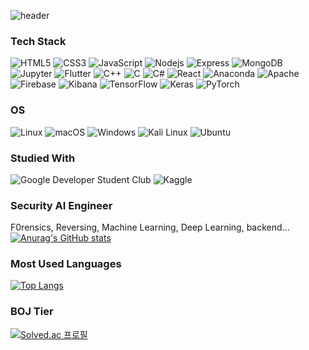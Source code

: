 ![header](https://capsule-render.vercel.app/api?type=waving&color=8cf26d&height=250&text=C4nd0it%20Github&textBg=&animation=twinkling&fontColor=6c7868&rotate=3&fontAlignY=40)

### Tech Stack
<img  alt="HTML5" src="https://img.shields.io/badge/HTML5-E34F26?style=for-the-badge&logo=html5&logoColor=white"> <img alt="CSS3" src="https://img.shields.io/badge/CSS3-1572B6?style=for-the-badge&logo=CSS3&logoColor=white"> <img alt="JavaScript" src="https://img.shields.io/badge/JavaScript-F7DF1E?style=for-the-badge&logo=JavaScript&logoColor=black"> <img alt="Nodejs" src="https://img.shields.io/badge/Node.js-339933?style=for-the-badge&logo=Node.js&logoColor=white"> <img alt="Express" src="https://img.shields.io/badge/Express-000000?style=for-the-badge&logo=Express&logoColor=white"> <img alt="MongoDB" src="https://img.shields.io/badge/MongoDB-8cbe68?style=for-the-badge&logo=MongoDB&logoColor=white"> <img alt="Jupyter" src="https://img.shields.io/badge/Jupyter-F37626?style=for-the-badge&logo=Jupyter&logoColor=white"> <img alt="Flutter" src="https://img.shields.io/badge/Flutter-02569B?style=for-the-badge&logo=Flutter&logoColor=white"> <img alt="C++" src="https://img.shields.io/badge/C++-00599C?style=for-the-badge&logo=C++&logoColor=white"> <img alt="C" src="https://img.shields.io/badge/C-A8B9CC?style=for-the-badge&logo=C&logoColor=white"> <img alt="C#" src="https://img.shields.io/badge/C Sharp-239120?style=for-the-badge&logo=C Sharp&logoColor=white"> <img alt="React" src="https://img.shields.io/badge/React-61DAFB?style=for-the-badge&logo=React&logoColor=white"> <img alt="Anaconda" src="https://img.shields.io/badge/Anaconda-0078D6?style=for-the-badge&logo=Anaconda&logoColor=white"> <img alt="Apache" src="https://img.shields.io/badge/Apache-D22128?style=for-the-badge&logo=Apache&logoColor=white"> <img alt="Firebase" src="https://img.shields.io/badge/Firebase-FFCA28?style=for-the-badge&logo=Firebase&logoColor=white"> <img alt="Kibana" src="https://img.shields.io/badge/Kibana-005571?style=for-the-badge&logo=Kibana&logoColor=white"> <img alt="TensorFlow" src="https://img.shields.io/badge/TensorFlow-FF6F00?style=for-the-badge&logo=TensorFlow&logoColor=white"> <img alt="Keras" src="https://img.shields.io/badge/Keras-D00000?style=for-the-badge&logo=Keras&logoColor=white"> <img alt="PyTorch" src="https://img.shields.io/badge/PyTorch-EE4C2C?style=for-the-badge&logo=PyTorch&logoColor=white">

### OS
<img alt="Linux" src="https://img.shields.io/badge/Linux-FCC624?style=for-the-badge&logo=Linux&logoColor=white"> <img alt="macOS" src="https://img.shields.io/badge/macOS-000000?style=for-the-badge&logo=macOS&logoColor=white"> <img alt="Windows" src="https://img.shields.io/badge/Windows-0078D6?style=for-the-badge&logo=Windows&logoColor=white"> <img alt="Kali Linux" src="https://img.shields.io/badge/Kali Linux-557C94?style=for-the-badge&logo=Kali Linux&logoColor=white"> <img alt="Ubuntu" src="https://img.shields.io/badge/Ubuntu-E95420?style=for-the-badge&logo=Ubuntu&logoColor=white">


### Studied With
<img alt="Google Developer Student Club" src="https://img.shields.io/badge/Google Developer Student Club-4285F4?style=for-the-badge&logo=Google&logoColor=white"> <img alt="Kaggle" src="https://img.shields.io/badge/Kaggle-20BEFF?style=for-the-badge&logo=Kaggle&logoColor=white"> 

### Security AI Engineer
F0rensics, Reversing, Machine Learning, Deep Learning, backend...
[![Anurag's GitHub stats](https://github-readme-stats.vercel.app/api?username=simata98&show_icons=true&bg_color=30,e96443,904e95&title_color=fff&text_color=fff)](https://github.com/simata98/github-readme-stats)

### Most Used Languages
[![Top Langs](https://github-readme-stats.vercel.app/api/top-langs/?username=simata98&layout=compact&bg_color=30,0ff1ce,904e95&title_color=fff&text_color=fff)](https://github.com/anuraghazra/github-readme-stats)

### BOJ Tier
[![Solved.ac
프로필](http://mazassumnida.wtf/api/v2/generate_badge?boj=ljh9825)](https://solved.ac/ljh9825)

